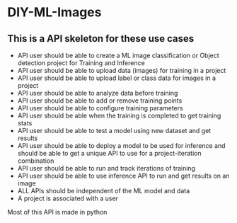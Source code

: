 # DIY-ML-Images

## This is a API skeleton for these use cases 
- API user should be able to create a ML image classification or Object detection project for Training and Inference
- API user should be able to upload data (images) for training in a project
- API user should be able to upload label or class data for images in a project
- API user should be able to analyze data before training
- API user should be able to add or remove training points
- API user should be able to configure training parameters
- API user should be able when the training is completed to get training stats
- API user should be able to test a model using new dataset and get results
- API user should be able to deploy a model to be used for inference and should be able to get a unique API to use for a project-iteration combination
- API user should be able to run and track iterations of training
- API user should be able to use inference API to run and get results on an image
- ALL APIs should be independent of the ML model and data
- A project is associated with a user

Most of this API is made in python
